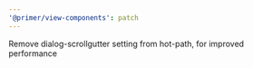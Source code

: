 ```yaml
---
'@primer/view-components': patch
---
```


Remove dialog-scrollgutter setting from hot-path, for improved performance
